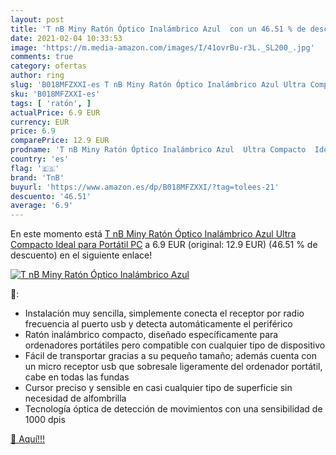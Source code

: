 ```yaml
---
layout: post
title: 'T nB Miny Ratón Óptico Inalámbrico Azul  con un 46.51 % de descuento'
date: 2021-02-04 10:33:53
image: 'https://m.media-amazon.com/images/I/41ovrBu-r3L._SL200_.jpg'
comments: true
category: ofertas
author: ring
slug: 'B018MFZXXI-es T nB Miny Ratón Óptico Inalámbrico Azul Ultra Compacto...'
sku: 'B018MFZXXI-es'
tags: [ 'ratón', ]
actualPrice: 6.9 EUR
currency: EUR
price: 6.9
comparePrice: 12.9 EUR
prodname: 'T nB Miny Ratón Óptico Inalámbrico Azul  Ultra Compacto  Ideal para Portátil PC'
country: 'es'
flag: '🇪🇸'
brand: 'TnB'
buyurl: 'https://www.amazon.es/dp/B018MFZXXI/?tag=tolees-21'
descuento: '46.51'
average: '6.9'
---
```


En este momento está [T nB Miny Ratón Óptico Inalámbrico Azul  Ultra Compacto  Ideal para Portátil PC](https://www.amazon.es/dp/B018MFZXXI/?tag=tolees-21) a 6.9 EUR (original: 12.9 EUR) (46.51 %  de descuento) en el siguiente enlace!

[![T nB Miny Ratón Óptico Inalámbrico Azul ](https://m.media-amazon.com/images/I/41ovrBu-r3L._SL200_.jpg)](https://www.amazon.es/dp/B018MFZXXI/?tag=tolees-21)

🔎:

- Instalación muy sencilla, simplemente conecta el receptor por radio frecuencia al puerto usb y detecta automáticamente el periférico
- Ratón inalámbrico compacto, diseñado específicamente para ordenadores portátiles pero compatible con cualquier tipo de dispositivo
- Fácil de transportar gracias a su pequeño tamaño; además cuenta con un micro receptor usb que sobresale ligeramente del ordenador portátil, cabe en todas las fundas
- Cursor preciso y sensible en casi cualquier tipo de superficie sin necesidad de alfombrilla
- Tecnología óptica de detección de movimientos con una sensibilidad de 1000 dpis

[🛒 Aquí!!!](https://www.amazon.es/dp/B018MFZXXI/?tag=tolees-21)
